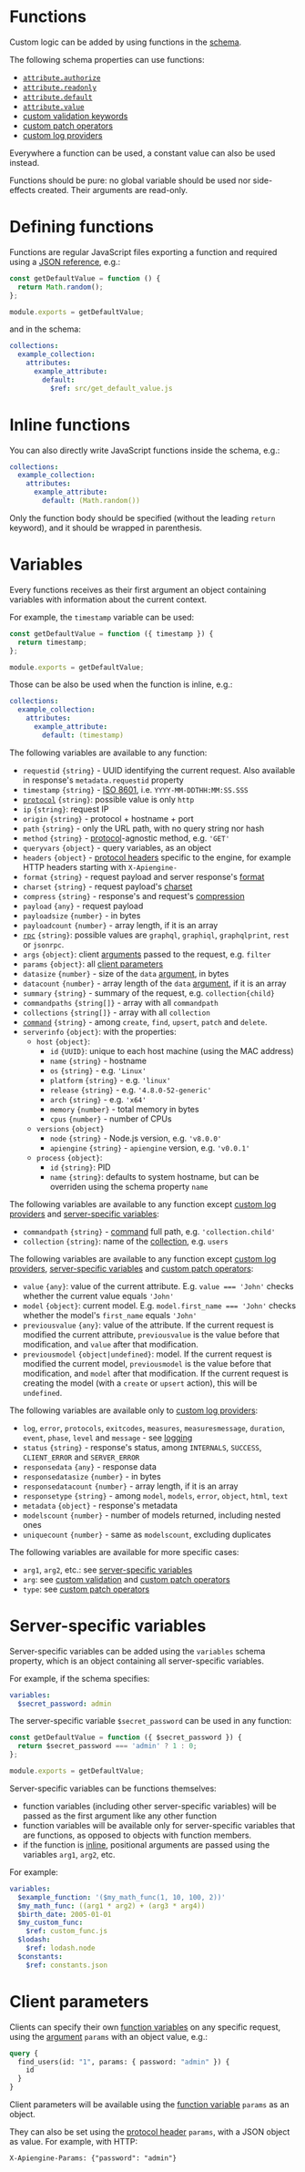 # Functions

Custom logic can be added by using functions in the [schema](schema.md).

The following schema properties can use functions:
  - [`attribute.authorize`](authorization.md)
  - [`attribute.readonly`](authorization.md#readonly-attributes)
  - [`attribute.default`](default.md)
  - [`attribute.value`](transformation.md)
  - [custom validation keywords](validation.md#custom-validation)
  - [custom patch operators](patch.md#custom-operators)
  - [custom log providers](logging.md#custom-log-provider)

Everywhere a function can be used, a constant value can also be used instead.

Functions should be pure: no global variable should be used nor side-effects
created. Their arguments are read-only.

# Defining functions

Functions are regular JavaScript files exporting a function and required using a
[JSON reference](https://tools.ietf.org/html/draft-pbryan-zyp-json-ref-03),
e.g.:

<!-- eslint-disable strict, filenames/match-exported -->
```js
const getDefaultValue = function () {
  return Math.random();
};

module.exports = getDefaultValue;
```

and in the schema:

```yml
collections:
  example_collection:
    attributes:
      example_attribute:
        default:
          $ref: src/get_default_value.js
```

# Inline functions

You can also directly write JavaScript functions inside the schema, e.g.:

```yml
collections:
  example_collection:
    attributes:
      example_attribute:
        default: (Math.random())
```

Only the function body should be specified (without the leading `return`
keyword), and it should be wrapped in parenthesis.

# Variables

Every functions receives as their first argument an object containing variables
with information about the current context.

For example, the `timestamp` variable can be used:

<!-- eslint-disable strict, filenames/match-exported -->
```js
const getDefaultValue = function ({ timestamp }) {
  return timestamp;
};

module.exports = getDefaultValue;
```

Those can be also be used when the function is inline, e.g.:

```yml
collections:
  example_collection:
    attributes:
      example_attribute:
        default: (timestamp)
```

The following variables are available to any function:
  - `requestid` `{string}` - UUID identifying the current request.
    Also available in response's `metadata.requestid` property
  - `timestamp` `{string}` - [ISO 8601](http://en.wikipedia.org/wiki/ISO_8601),
    i.e. `YYYY-MM-DDTHH:MM:SS.SSS`
  - [`protocol`](protocols.md) `{string}`: possible value is only `http`
  - `ip` `{string}`: request IP
  - `origin` `{string}` - protocol + hostname + port
  - `path` `{string}` - only the URL path, with no query string nor hash
  - `method` `{string}` - [protocol](protocols.md)-agnostic method,
    e.g. `'GET'`
  - `queryvars` `{object}` - query variables, as an object
  - `headers` `{object}` - [protocol headers](protocols.md#headers-and-method)
    specific to the engine, for example HTTP headers starting with
    `X-Apiengine-`
  - `format` `{string}` - request payload and server response's
    [format](formats.md)
  - `charset` `{string}` - request payload's [charset](formats.md#charsets)
  - `compress` `{string}` - response's and request's
    [compression](compression.md)
  - `payload` `{any}` - request payload
  - `payloadsize` `{number}` - in bytes
  - `payloadcount` `{number}` - array length, if it is an array
  - [`rpc`](rpc.md) `{string}`: possible values are `graphql`,
    `graphiql`, `graphqlprint`, `rest` or `jsonrpc`.
  - `args` `{object}`: client [arguments](rpc.md#rpc) passed to the request,
    e.g. `filter`
  - `params` `{object}`: all [client parameters](#client-parameters)
  - `datasize` `{number}` - size of the `data` [argument](rpc.md#rpc), in bytes
  - `datacount` `{number}` - array length of the `data` [argument](rpc.md#rpc),
    if it is an array
  - `summary` `{string}` - summary of the request, e.g. `collection{child}`
  - `commandpaths` `{string[]}` - array with all `commandpath`
  - `collections` `{string[]}` - array with all `collection`
  - [`command`](terminology.md#command) `{string}` - among `create`, `find`,
    `upsert`, `patch` and `delete`.
  - `serverinfo` `{object}`: with the properties:
    - `host` `{object}`:
       - `id` `{UUID}`: unique to each host machine (using the MAC address)
       - `name` `{string}` - hostname
       - `os` `{string}` - e.g. `'Linux'`
       - `platform` `{string}` - e.g. `'linux'`
       - `release` `{string}` - e.g. `'4.8.0-52-generic'`
       - `arch` `{string}` - e.g. `'x64'`
       - `memory` `{number}` - total memory in bytes
       - `cpus` `{number}` - number of CPUs
    - `versions` `{object}`
       - `node` `{string}` - Node.js version, e.g. `'v8.0.0'`
       - `apiengine` `{string}` - `apiengine` version, e.g. `'v0.0.1'`
    - `process` `{object}`:
       - `id` `{string}`: PID
       - `name` `{string}`: defaults to system hostname, but can be overriden
         using the schema property `name`

The following variables are available to any function except
[custom log providers](logging.md#custom-log-provider) and
[server-specific variables](#server-specific-variables):
  - `commandpath` `{string}` - [command](terminology.md#command) full path,
    e.g. `'collection.child'`
  - `collection` `{string}`: name of the [collection](collections.md),
    e.g. `users`

The following variables are available to any function except
[custom log providers](logging.md#custom-log-provider),
[server-specific variables](#server-specific-variables) and
[custom patch operators](patch.md#custom-operators):
  - `value` `{any}`: value of the current attribute.
    E.g. `value === 'John'` checks whether the current value equals `'John'`
  - `model` `{object}`: current model.
    E.g. `model.first_name === 'John'` checks whether the model's `first_name`
    equals `'John'`
  - `previousvalue` `{any}`: value of the attribute.
    If the current request is modified the current attribute, `previousvalue`
    is the value before that modification, and `value` after that modification.
  - `previousmodel` `{object|undefined}`: model.
    If the current request is modified the current model, `previousmodel` is
    the value before that modification, and `model` after that modification.
    If the current request is creating the model (with a `create` or `upsert`
    action), this will be `undefined`.

The following variables are available only to
[custom log providers](logging.md#custom-log-provider):
  - `log`, `error`, `protocols`, `exitcodes`, `measures`, `measuresmessage`,
    `duration`, `event`, `phase`, `level` and `message` - see
    [logging](logging.md#functions-variables)
  - `status` `{string}` - response's status, among `INTERNALS`, `SUCCESS`,
    `CLIENT_ERROR` and `SERVER_ERROR`
  - `responsedata` `{any}` - response data
  - `responsedatasize` `{number}` - in bytes
  - `responsedatacount` `{number}` - array length, if it is an array
  - `responsetype` `{string}` - among `model`, `models`, `error`, `object`,
    `html`, `text`
  - `metadata` `{object}` - response's metadata
  - `modelscount` `{number}` - number of models returned, including nested ones
  - `uniquecount` `{number}` - same as `modelscount`, excluding duplicates

The following variables are available for more specific cases:
  - `arg1`, `arg2`, etc.: see
    [server-specific variables](#server-specific-variables)
  - `arg`: see [custom validation](validation.md#custom-validation) and
    [custom patch operators](patch.md#custom-operators)
  - `type`: see [custom patch operators](patch.md#custom-operators)

# Server-specific variables

Server-specific variables can be added using the `variables` schema property,
which is an object containing all server-specific variables.

For example, if the schema specifies:

```yml
variables:
  $secret_password: admin
```

The server-specific variable `$secret_password` can be used in any function:

<!-- eslint-disable strict, filenames/match-exported, camelcase -->
```js
const getDefaultValue = function ({ $secret_password }) {
  return $secret_password === 'admin' ? 1 : 0;
};

module.exports = getDefaultValue;
```

Server-specific variables can be functions themselves:
  - function variables (including other server-specific variables) will be
    passed as the first argument like any other function
  - function variables will be available only for server-specific variables
    that are functions, as opposed to objects with function members.
  - if the function is [inline](#inline-functions), positional arguments are
    passed using the variables `arg1`, `arg2`, etc.

For example:

```yml
variables:
  $example_function: '($my_math_func(1, 10, 100, 2))'
  $my_math_func: ((arg1 * arg2) + (arg3 * arg4))
  $birth_date: 2005-01-01
  $my_custom_func:
    $ref: custom_func.js
  $lodash:
    $ref: lodash.node
  $constants:
    $ref: constants.json
```

# Client parameters

Clients can specify their own
[function variables](#variables) on any specific request,
using the [argument](rpc.md#rpc) `params` with an object value, e.g.:

```graphql
query {
  find_users(id: "1", params: { password: "admin" }) {
    id
  }
}
```

Client parameters will be available using the
[function variable](#variables) `params` as an object.

They can also be set using the
[protocol header](protocols.md#headers-and-method) `params`, with a JSON object
as value. For example, with HTTP:

```HTTP
X-Apiengine-Params: {"password": "admin"}
```
